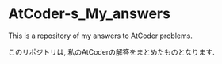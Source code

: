 # AtCoder-s_My_answers
This is a repository of my answers to AtCoder problems.

このリポジトリは, 私のAtCoderの解答をまとめたものとなります. 
